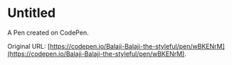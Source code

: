 # Untitled

A Pen created on CodePen.

Original URL: [https://codepen.io/Balaji-Balaji-the-styleful/pen/wBKENrM](https://codepen.io/Balaji-Balaji-the-styleful/pen/wBKENrM).

